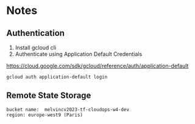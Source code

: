 # Notes

## Authentication

1. Install gcloud cli
2. Authenticate using Application Default Credentials

https://cloud.google.com/sdk/gcloud/reference/auth/application-default

```
gcloud auth application-default login
```

## Remote State Storage

```
bucket name:  melvincv2023-tf-cloudops-w4-dev
region: europe-west9 (Paris)
```

